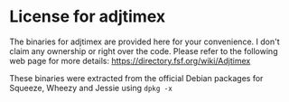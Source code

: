 # License for adjtimex

The binaries for adjtimex are provided here for your convenience. I don't
claim any ownership or right over the code. Please refer to the following
web page for more details: https://directory.fsf.org/wiki/Adjtimex

These binaries were extracted from the official Debian packages for
Squeeze, Wheezy and Jessie using `dpkg -x`

